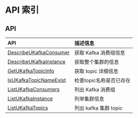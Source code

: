 # API 索引

## API

| API | 描述信息 |
|:---|:---|
|[DescribeUKafkaConsumer](api/ukafka-api/describe_ukafka_consumer)|获取 Kafka 消费组信息|
|[DescribeUKafkaInstance](api/ukafka-api/describe_ukafka_instance)|获取整个集群的信息|
|[GetUKafkaTopicInfo](api/ukafka-api/get_ukafka_topic_info)|获取 topic 详细信息|
|[IsUKafkaTopicNameExist](api/ukafka-api/is_ukafka_topic_name_exist)|检查topic名称是否已存在|
|[ListUKafkaConsumers](api/ukafka-api/list_ukafka_consumers)|列出 Kafka 消费组|
|[ListUKafkaInstance](api/ukafka-api/list_ukafka_instance)|列举集群信息|
|[ListUKafkaTopics](api/ukafka-api/list_ukafka_topics)|列出 kafka 集群 topic  |
